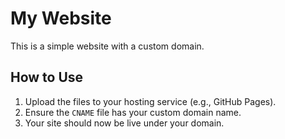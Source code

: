 
# My Website

This is a simple website with a custom domain.

## How to Use

1. Upload the files to your hosting service (e.g., GitHub Pages).
2. Ensure the `CNAME` file has your custom domain name.
3. Your site should now be live under your domain.
